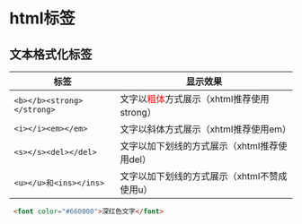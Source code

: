 # html标签

## 文本格式化标签


标签 | 显示效果 | 
---------|----------|
 `<b></b><strong></strong>` | 文字以<font color=red>粗体</font>方式展示（xhtml推荐使用strong） | 
 `<i></i><em></em>` | 文字以斜体方式展示（xhtml推荐使用em） | 
 `<s></s><del></del>` | 文字以加下划线的方式展示（xhtml推荐使用del） | 
 `<u></u>和<ins></ins>` | 文字以加下划线的方式展示（xhtml不赞成使用u）

```html
 <font color="#660000">深红色文字</font>
```
